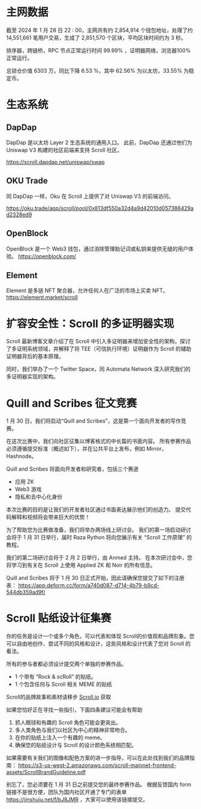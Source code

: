 
# 主网数据

截至 2024 年 1 月 28 日 22 : 00，主网共有约  2,854,914 个钱包地址，处理了约  14,551,661 笔用户交易，生成了 2,851,570 个区块，平均区块时间约为 3 秒。

排序器，跨链桥，RPC 节点正常运行时间 99.99% ，证明器网络，浏览器100% 正常运行。


总锁仓价值 6303 万，同比下降 6.53 %，其中 62.56% 为以太坊，33.55% 为稳定币。


# 生态系统

## DapDap

DapDap 是以太坊 Layer 2 生态系统的通用入口。 此前，DapDap 还通过他们为 Uniswap V3 构建的社区前端来支持 Scroll 社区。

https://scroll.dapdap.net/uniswap/swap

## OKU Trade

同 DapDap 一样，Oku 在 Scroll 上提供了对 Uniswap V3 的前端访问。

https://oku.trade/app/scroll/pool/0x813df550a32d4a9d42010d057386429ad2328ed9

## OpenBlock 
OpenBlock 是一个 Web3 钱包，通过消除管理助记词或私钥来提供无缝的用户体验。 
https://openblock.com/

## Element
Element 是多链 NFT 聚合器，允许任何人在广泛的市场上买卖 NFT。
https://element.market/scroll


# 扩容安全性：Scroll 的多证明器实现

Scroll 最新博客文章介绍了在 Scroll 中引入多证明器来增加安全性的架构，探讨了多证明系统领域，并解释了将 TEE（可信执行环境）证明器作为 Scroll 的辅助证明器背后的基本原理。


同时，我们举办了一个 Twitter Space，同 Automata Network 深入研究我们的多证明器实现的架构。


# Quill and Scribes 征文竞赛

1 月 30 日，我们将启动“Quill and Scribes”，这是第一个面向开发者的写作竞赛。

在这次比赛中，我们向社区征集以博客格式的中长篇的书面内容。 所有参赛作品必须遵循提交标准（概述如下），并在公共平台上发布，例如 Mirror，Hashnode。

Quill and Scribes 将面向开发者和研究者，包括三个赛道
- 应用 ZK 
- Web3 游戏
- 隐私和去中心化身份

本次比赛的目的是让我们的开发者社区通过书面表达展示他们的创造力。 提交代码解释和视频将会带来巨大的优势！

为了帮助您为比赛做准备，我们将举办两场线上研讨会。 我们的第一场启动研讨会将于 1 月 31 日举行，届时 Raza Rython 将向您展示有关 “Scroll 工作原理” 的教程。

我们的第二场研讨会将于 2 月 2 日举行，由 Anmed 主持。 在本次研讨会中，您将学习到有关在 Scroll 上使用 Applied ZK 和 Noir 的所有信息。

Quill and Scribes 将于 1 月 30 日正式开始，因此请确保您提交了如下的注册表：
https://app.deform.cc/form/a740d087-d714-4b79-b9cd-544db359ad9f/


# Scroll 贴纸设计征集赛

你的任务是设计一个或多个角色，可以代表和体现 Scroll的价值观和品牌形象。您可以自由地创作、尝试不同的风格和设计，这些风格和设计代表了您对 Scroll 的看法。

所有的参与者都必须设计提交两个单独的参赛作品。

- 1 个带有 “Rock & scRoll” 的贴纸。
- 1 个包含任何与 Scroll 相关 MEME 的贴纸

Scroll的品牌故事和素材请移步 [Scroll.io](http://scroll.io/) 获取

如果您恰好正在寻找一些指引，下面四条建议可能会有帮助
1. 抓人眼球和有趣的 Scroll 角色可能会更突出。 
2. 多人类角色与我们以社区为中心的精神非常吻合。 
3. 在你的贴纸上注入一个有趣的 meme。 
4. 确保您的贴纸设计与 Scroll 的设计颜色系统相匹配。


如果需要有关我们的图像和配色方案的进一步指导，可以在此处找到我们的品牌指南：
https://s3-us-west-2.amazonaws.com/scroll-mainnet-frontend-assets/ScrollBrandGuideline.pdf


别忘了，您必须要在 1 月 31 日之前提交您的最终参赛作品。 根据反馈国内 form 链接不是很方便，团队为国内社区开通了专门的表单 https://jinshuju.net/f/bJ8JMR ，大家可以使用该链接提交。